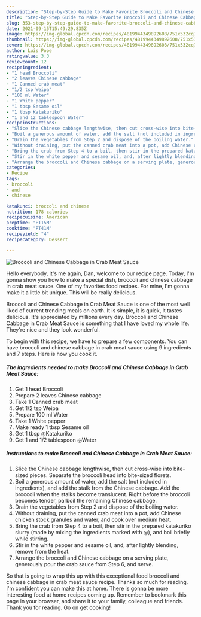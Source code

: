 ```yaml
---
description: "Step-by-Step Guide to Make Favorite Broccoli and Chinese Cabbage in Crab Meat Sauce"
title: "Step-by-Step Guide to Make Favorite Broccoli and Chinese Cabbage in Crab Meat Sauce"
slug: 353-step-by-step-guide-to-make-favorite-broccoli-and-chinese-cabbage-in-crab-meat-sauce
date: 2021-09-15T15:49:29.835Z
image: https://img-global.cpcdn.com/recipes/4819944349892608/751x532cq70/broccoli-and-chinese-cabbage-in-crab-meat-sauce-recipe-main-photo.jpg
thumbnail: https://img-global.cpcdn.com/recipes/4819944349892608/751x532cq70/broccoli-and-chinese-cabbage-in-crab-meat-sauce-recipe-main-photo.jpg
cover: https://img-global.cpcdn.com/recipes/4819944349892608/751x532cq70/broccoli-and-chinese-cabbage-in-crab-meat-sauce-recipe-main-photo.jpg
author: Luis Pope
ratingvalue: 3.3
reviewcount: 12
recipeingredient:
- "1 head Broccoli"
- "2 leaves Chinese cabbage"
- "1 Canned crab meat"
- "1/2 tsp Weipa"
- "100 ml Water"
- "1 White pepper"
- "1 tbsp Sesame oil"
- "1 tbsp Katakuriko"
- "1 and 12 tablespoon Water"
recipeinstructions:
- "Slice the Chinese cabbage lengthwise, then cut cross-wise into bite-sized pieces. Separate the broccoli head into bite-sized florets."
- "Boil a generous amount of water, add the salt (not included in ingredients), and add the stalk from the Chinese cabbage. Add the broccoli when the stalks become translucent. Right before the broccoli becomes tender, parboil the remaining Chinese cabbage."
- "Drain the vegetables from Step 2 and dispose of the boiling water."
- "Without draining, put the canned crab meat into a pot, add Chinese chicken stock granules and water, and cook over medium heat."
- "Bring the crab from Step 4 to a boil, then stir in the prepared katakuriko slurry (made by mixing the ingredients marked with ◎), and boil briefly while stirring."
- "Stir in the white pepper and sesame oil, and, after lightly blending, remove from the heat."
- "Arrange the broccoli and Chinese cabbage on a serving plate, generously pour the crab sauce from Step 6, and serve."
categories:
- Recipe
tags:
- broccoli
- and
- chinese

katakunci: broccoli and chinese 
nutrition: 178 calories
recipecuisine: American
preptime: "PT15M"
cooktime: "PT41M"
recipeyield: "4"
recipecategory: Dessert

---
```



![Broccoli and Chinese Cabbage in Crab Meat Sauce](https://img-global.cpcdn.com/recipes/4819944349892608/751x532cq70/broccoli-and-chinese-cabbage-in-crab-meat-sauce-recipe-main-photo.jpg)

Hello everybody, it's me again, Dan, welcome to our recipe page. Today, I'm gonna show you how to make a special dish, broccoli and chinese cabbage in crab meat sauce. One of my favorites food recipes. For mine, I'm gonna make it a little bit unique. This will be really delicious.



Broccoli and Chinese Cabbage in Crab Meat Sauce is one of the most well liked of current trending meals on earth. It is simple, it is quick, it tastes delicious. It's appreciated by millions every day. Broccoli and Chinese Cabbage in Crab Meat Sauce is something that I have loved my whole life. They're nice and they look wonderful.


To begin with this recipe, we have to prepare a few components. You can have broccoli and chinese cabbage in crab meat sauce using 9 ingredients and 7 steps. Here is how you cook it.

<!--inarticleads1-->

##### The ingredients needed to make Broccoli and Chinese Cabbage in Crab Meat Sauce:

1. Get 1 head Broccoli
1. Prepare 2 leaves Chinese cabbage
1. Take 1 Canned crab meat
1. Get 1/2 tsp Weipa
1. Prepare 100 ml Water
1. Take 1 White pepper
1. Make ready 1 tbsp Sesame oil
1. Get 1 tbsp ◎Katakuriko
1. Get 1 and 1/2 tablespoon ◎Water




<!--inarticleads2-->

##### Instructions to make Broccoli and Chinese Cabbage in Crab Meat Sauce:

1. Slice the Chinese cabbage lengthwise, then cut cross-wise into bite-sized pieces. Separate the broccoli head into bite-sized florets.
1. Boil a generous amount of water, add the salt (not included in ingredients), and add the stalk from the Chinese cabbage. Add the broccoli when the stalks become translucent. Right before the broccoli becomes tender, parboil the remaining Chinese cabbage.
1. Drain the vegetables from Step 2 and dispose of the boiling water.
1. Without draining, put the canned crab meat into a pot, add Chinese chicken stock granules and water, and cook over medium heat.
1. Bring the crab from Step 4 to a boil, then stir in the prepared katakuriko slurry (made by mixing the ingredients marked with ◎), and boil briefly while stirring.
1. Stir in the white pepper and sesame oil, and, after lightly blending, remove from the heat.
1. Arrange the broccoli and Chinese cabbage on a serving plate, generously pour the crab sauce from Step 6, and serve.




So that is going to wrap this up with this exceptional food broccoli and chinese cabbage in crab meat sauce recipe. Thanks so much for reading. I'm confident you can make this at home. There is gonna be more interesting food at home recipes coming up. Remember to bookmark this page in your browser, and share it to your family, colleague and friends. Thank you for reading. Go on get cooking!
